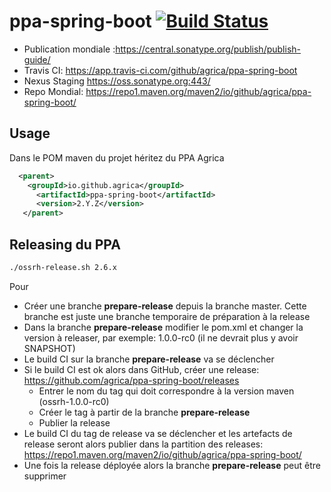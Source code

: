# ppa-spring-boot [![Build Status](https://travis-ci.com/agrica/ppa-spring-boot.svg?branch=master)](https://travis-ci.com/agrica/ppa-spring-boot)


* Publication mondiale :https://central.sonatype.org/publish/publish-guide/
* Travis CI: https://app.travis-ci.com/github/agrica/ppa-spring-boot
* Nexus Staging  https://oss.sonatype.org:443/
* Repo Mondial: https://repo1.maven.org/maven2/io/github/agrica/ppa-spring-boot/

    
## Usage
Dans le POM maven du projet héritez du PPA Agrica
```xml
  <parent>
    <groupId>io.github.agrica</groupId>
      <artifactId>ppa-spring-boot</artifactId>
      <version>2.Y.Z</version>
   </parent>
```
## Releasing du PPA
```bash
./ossrh-release.sh 2.6.x
```
Pour
 * Créer une branche **prepare-release** depuis la branche master. Cette branche est juste une branche temporaire de préparation à la release
 * Dans la branche **prepare-release** modifier le pom.xml et changer la version à releaser, par exemple: 1.0.0-rc0 (il ne devrait plus y avoir SNAPSHOT)
 * Le build CI sur la branche **prepare-release** va se déclencher
 * Si le build CI est ok alors dans GitHub, créer une release: https://github.com/agrica/ppa-spring-boot/releases
   * Entrer le nom du tag qui doit correspondre à la version maven (ossrh-1.0.0-rc0)
   * Créer le tag à partir de la branche **prepare-release**
   * Publier la release
 * Le build CI du tag de release va se déclencher et les artefacts de release seront alors publier dans la partition des releases: https://repo1.maven.org/maven2/io/github/agrica/ppa-spring-boot/
 * Une fois la release déployée alors la branche **prepare-release** peut être supprimer
